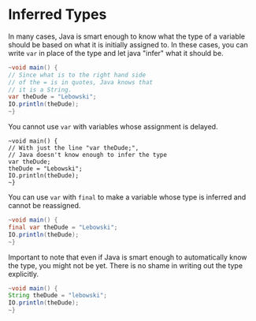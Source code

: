 # Inferred Types

In many cases, Java is smart enough to know what the type of a variable should be
based on what it is initially assigned to.
In these cases, you can write `var` in place of the type and let java "infer" what it should
be.

```java
~void main() {
// Since what is to the right hand side
// of the = is in quotes, Java knows that
// it is a String.
var theDude = "Lebowski";
IO.println(theDude);
~}
```

You cannot use `var` with variables whose assignment is delayed.

```java,does_not_compile
~void main() {
// With just the line "var theDude;",
// Java doesn't know enough to infer the type
var theDude;
theDude = "Lebowski";
IO.println(theDude);
~}
```

You can use `var` with `final` to make a variable whose type is inferred
and cannot be reassigned.

```java
~void main() {
final var theDude = "Lebowski";
IO.println(theDude);
~}
```

Important to note that even if Java is smart enough to automatically know the type,
you might not be yet. There is no shame in writing out the type explicitly.

```java
~void main() {
String theDude = "lebowski";
IO.println(theDude);
~}
```
